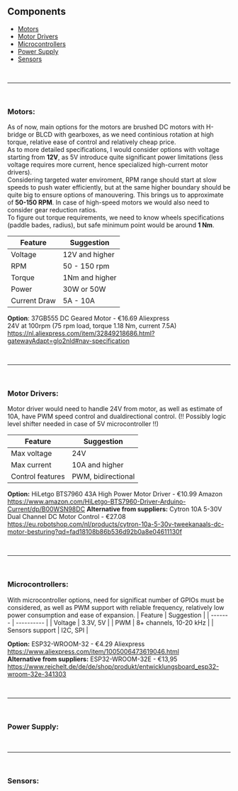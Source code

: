 ## Components

- [Motors](#motors)
- [Motor Drivers](#motor-drivers)
- [Microcontrollers](#microcontrollers)
- [Power Supply](#power-supply)
- [Sensors](#sensors)

<br>

---

<br>

### Motors:
As of now, main options for the motors are brushed DC motors with H-bridge or BLCD with gearboxes, as we need continious rotation at high torque, relative ease of control and relatively cheap price. <br>
As to more detailed specifications, I would consider options with voltage starting from **12V**, as 5V introduce quite significant power limitations (less voltage requires more current, hence specialized high-current motor drivers). <br> Considering targeted water enviroment, RPM range should start at slow speeds to push water efficiently, but at the same higher boundary should be quite big to ensure options of manouvering. This brings us to approximate of **50-150 RPM**. In case of high-speed motors we would also need to consider gear reduction ratios. <br>
To figure out torque requirements, we need to know wheels specifications (paddle bades, radius), but safe minimum point would be around **1 Nm**.

| Feature | Suggestion |
|------|------------|
| Voltage | 12V and higher |
| RPM | 50 - 150 rpm |
| Torque | 1Nm and higher |
| Power | 30W or 50W |
| Current Draw | 5A - 10A |


**Option**: 37GB555 DC Geared Motor - €16.69 Aliexpress <br>
24V at 100rpm (75 rpm load, torque 1.18 Nm, current 7.5A) <br>
https://nl.aliexpress.com/item/32849218686.html?gatewayAdapt=glo2nld#nav-specification

<br>

---

<br>

### Motor Drivers:
Motor driver would need to handle 24V from motor, as well as estimate of 10A, have PWM speed control and dualdirectional control. (!! Possibly logic level shifter needed in case of 5V microcontroller !!)

| Feature | Suggestion |
|------|------------|
| Max voltage | 24V |
| Max current | 10A and higher |
| Control features | PWM, bidirectional |

**Option:** HiLetgo BTS7960 43A High Power Motor Driver - €10.99 Amazon <br>
https://www.amazon.com/HiLetgo-BTS7960-Driver-Arduino-Current/dp/B00WSN98DC
**Alternative from suppliers:** 
Cytron 10A 5-30V Dual Channel DC Motor Control - €27.08 <br>
https://eu.robotshop.com/nl/products/cytron-10a-5-30v-tweekanaals-dc-motor-besturing?qd=fad18108b86b536d92b0a8e04611130f

<br>

----

<br>

### Microcontrollers:
With microcontroller options, need for significat number of GPIOs must be considered, as well as PWM support with reliable frequency, relatively low power consumption and ease of expansion.
| Feature | Suggestion |
| ------- | ---------- |
| Voltage | 3.3V, 5V |
| PWM | 8+ channels, 10-20 kHz |
| Sensors support | I2C, SPI |

**Option:** ESP32-WROOM-32 - €4.29 Aliexpress <br>
https://www.aliexpress.com/item/1005006473619046.html <br>
**Alternative from suppliers:** ESP32-WROOM-32E - €13,95 <br>
https://www.reichelt.de/de/de/shop/produkt/entwicklungsboard_esp32-wroom-32e-341303


<br>

---

<br>

### Power Supply:





<br>

---

<br>
 
### Sensors: